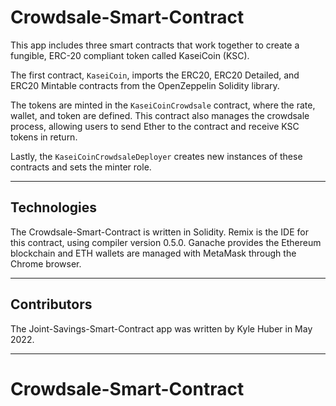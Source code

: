 # Crowdsale-Smart-Contract

This app includes three smart contracts that work together to create a fungible, ERC-20 compliant token called KaseiCoin (KSC).

The first contract, `KaseiCoin`, imports the ERC20, ERC20 Detailed, and ERC20 Mintable contracts from the OpenZeppelin Solidity library.

The tokens are minted in the `KaseiCoinCrowdsale` contract, where the rate, wallet, and token are defined. This contract also manages the crowdsale process, allowing users to send Ether to the contract and receive KSC tokens in return.

Lastly, the `KaseiCoinCrowdsaleDeployer` creates new instances of these contracts and sets the minter role.

---

## Technologies

The Crowdsale-Smart-Contract is written in Solidity. Remix is the IDE for this contract, using compiler version 0.5.0. Ganache provides the Ethereum blockchain and ETH wallets are managed with MetaMask through the Chrome browser.

---

## Contributors

The Joint-Savings-Smart-Contract app was written by Kyle Huber in May 2022.

---

# Crowdsale-Smart-Contract
